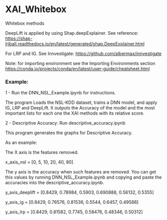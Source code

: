 # XAI_Whitebox
Whitebox methods

DeepLift is applied by using Shap.deepExplainer. See reference: https://shap-lrjball.readthedocs.io/en/latest/generated/shap.DeepExplainer.html

For LRP and IG. See Innvestigate: https://github.com/albermax/innvestigate


Note: for importing environment see the Importing Environments section https://conda.io/projects/conda/en/latest/user-guide/cheatsheet.html 


### Example: 

1 - Run the DNN_NSL_Example.ipynb for instructions.

The program Loads the NSL-KDD dataset, trains a DNN model, and apply IG, LRP and DeepLift. It outputs the Accuracy of the model and the most important lists for each one the XAI methods with its relative score.

2 - Descriptive Accuracy: Run descriptive_accuracy.ipynb

This program generates the graphs for Descriptive Accuracy. 

As an example: 

The X axis is the features removed.

x_axis_nsl = [0, 5, 10, 20, 40, 80] 

The y axis is the accuracy when such features are removed. You can get this values by running DNN_NSL_Example.ipynb and copying and paste the accuracies into the  descriptive_accuracy.ipynb.

y_axis_deeplift = [0.8429,	0.78984,	0.5903,	0.690888,	0.56132,	0.5355]

y_axis_ig = [0.8429,	0.76576,	0.81536,	0.5544,	0.6457,	0.49588]

y_axis_lrp = [0.8429,	0.81582,	0.7745,	0.58476,	0.48346,	0.50312]

